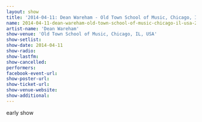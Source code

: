 ```yaml
---
layout: show
title: '2014-04-11: Dean Wareham - Old Town School of Music, Chicago, IL, USA'
name: 2014-04-11-dean-wareham-old-town-school-of-music-chicago-il-usa-2
artist-name: 'Dean Wareham'
show-venue: 'Old Town School of Music, Chicago, IL, USA'
show-setlist: 
show-date: 2014-04-11
show-radio: 
show-lastfm: 
show-cancelled: 
performers: 
facebook-event-url: 
show-poster-url: 
show-ticket-url: 
show-venue-website: 
show-additional: 
---
```


early show